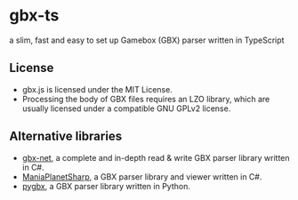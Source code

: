 # gbx-ts

a slim, fast and easy to set up Gamebox (GBX) parser written in TypeScript

## License

- gbx.js is licensed under the MIT License.
- Processing the body of GBX files requires an LZO library, which are usually licensed under a compatible GNU GPLv2 license.

## Alternative libraries

- [gbx-net](https://github.com/BigBang1112/gbx-net), a complete and in-depth read & write GBX parser library written in C#.
- [ManiaPlanetSharp](https://github.com/stefan-baumann/ManiaPlanetSharp), a GBX parser library and viewer written in C#.
- [pygbx](https://github.com/donadigo/pygbx), a GBX parser library written in Python.
